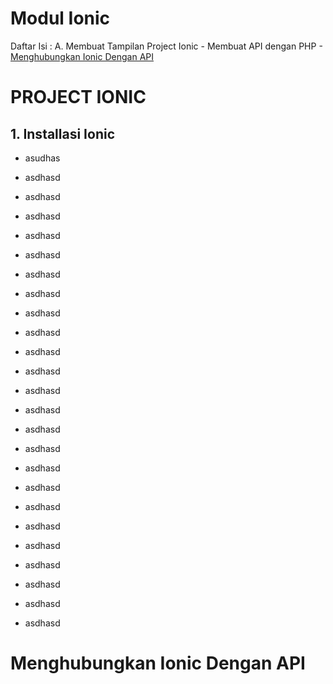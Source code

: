 # Modul Ionic
Daftar Isi :
A. Membuat Tampilan Project Ionic
    - Membuat API dengan PHP
    - [Menghubungkan Ionic Dengan API](#menghubungkan-api) 

# PROJECT IONIC
## 1. Installasi Ionic

- asudhas
- asdhasd
- asdhasd
- asdhasd
- asdhasd
- asdhasd
- asdhasd
- asdhasd
- asdhasd
- asdhasd
- asdhasd
- asdhasd
- asdhasd
- asdhasd
- asdhasd
- asdhasd
- asdhasd
- asdhasd
- asdhasd
- asdhasd
- asdhasd
- asdhasd
- asdhasd
- asdhasd

- asdhasd
# Menghubungkan Ionic Dengan API